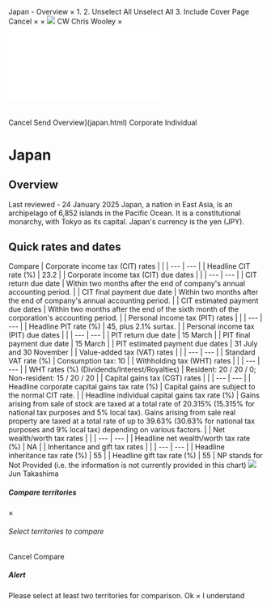 Japan - Overview
×
1.
2.
Unselect All
Unselect All
3.
Include Cover Page
Cancel
×
×
![](-/media/world-wide-tax-summaries/attachments/global---chris-wooley.ashx%3Frev=ac5e5f3223b34096b1afc2a6009c7320&revision=ac5e5f32-23b3-4096-b1af-c2a6009c7320&hash=859B7ADC84DC2CBEC9760E9E6EE7DE6D0A8BFCDF)
CW
Chris Wooley
×
![](japan.html)
######
Cancel
Send
Overview](japan.html)
Corporate
Individual
# Japan
## Overview
Last reviewed - 24 January 2025
Japan, a nation in East Asia, is an archipelago of 6,852 islands in the Pacific Ocean. It is a constitutional monarchy, with Tokyo as its capital. Japan's currency is the yen (JPY).
## Quick rates and dates
Compare
| Corporate income tax (CIT) rates | |
| --- | --- |
| Headline CIT rate (%) | 23.2 |
| Corporate income tax (CIT) due dates | |
| --- | --- |
| CIT return due date | Within two months after the end of company's annual accounting period. |
| CIT final payment due date | Within two months after the end of company's annual accounting period. |
| CIT estimated payment due dates | Within two months after the end of the sixth month of the corporation's accounting period. |
| Personal income tax (PIT) rates | |
| --- | --- |
| Headline PIT rate (%) | 45, plus 2.1% surtax. |
| Personal income tax (PIT) due dates | |
| --- | --- |
| PIT return due date | 15 March |
| PIT final payment due date | 15 March |
| PIT estimated payment due dates | 31 July and 30 November |
| Value-added tax (VAT) rates | |
| --- | --- |
| Standard VAT rate (%) | Consumption tax: 10 |
| Withholding tax (WHT) rates | |
| --- | --- |
| WHT rates (%) (Dividends/Interest/Royalties) | Resident: 20 / 20 / 0;  Non-resident: 15 / 20 / 20 |
| Capital gains tax (CGT) rates | |
| --- | --- |
| Headline corporate capital gains tax rate (%) | Capital gains are subject to the normal CIT rate. |
| Headline individual capital gains tax rate (%) | Gains arising from sale of stock are taxed at a total rate of 20.315% (15.315% for national tax purposes and 5% local tax).  Gains arising from sale real property are taxed at a total rate of up to 39.63% (30.63% for national tax purposes and 9% local tax) depending on various factors. |
| Net wealth/worth tax rates | |
| --- | --- |
| Headline net wealth/worth tax rate (%) | NA |
| Inheritance and gift tax rates | |
| --- | --- |
| Headline inheritance tax rate (%) | 55 |
| Headline gift tax rate (%) | 55 |
NP stands for Not Provided (i.e. the information is not currently provided in this chart)
![](-/media/world-wide-tax-summaries/japanjun-takashimajapan--jun-takashimajpg20200701140428338.ashx%3Frev=ecffd6bbcb7a43768ed1f71fabd80cfc&revision=ecffd6bb-cb7a-4376-8ed1-f71fabd80cfc&hash=2AD92E4E4C0850D9C0D040996CB3E80B7E27ED81)
Jun Takashima
##### Compare territories
×
###### Select territories to compare
#####
Cancel
Compare
##### Alert
Please select at least two territories for comparison.
Ok
×
I understand